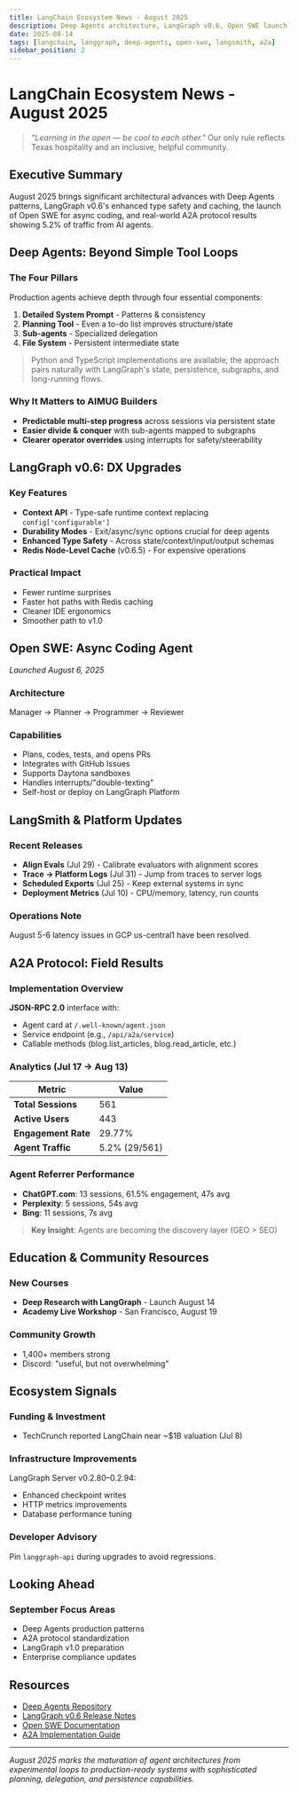 ```yaml
---
title: LangChain Ecosystem News - August 2025
description: Deep Agents architecture, LangGraph v0.6, Open SWE launch, LangSmith updates, and A2A protocol field results
date: 2025-08-14
tags: [langchain, langgraph, deep-agents, open-swe, langsmith, a2a]
sidebar_position: 2
---
```


# LangChain Ecosystem News - August 2025

> _"Learning in the open — be cool to each other."_ Our only rule reflects Texas hospitality and an inclusive, helpful community.

## Executive Summary

August 2025 brings significant architectural advances with Deep Agents patterns, LangGraph v0.6's enhanced type safety and caching, the launch of Open SWE for async coding, and real-world A2A protocol results showing 5.2% of traffic from AI agents.

## Deep Agents: Beyond Simple Tool Loops

### The Four Pillars

Production agents achieve depth through four essential components:

1. **Detailed System Prompt** - Patterns & consistency
2. **Planning Tool** - Even a to-do list improves structure/state  
3. **Sub-agents** - Specialized delegation
4. **File System** - Persistent intermediate state

> Python and TypeScript implementations are available; the approach pairs naturally with LangGraph's state, persistence, subgraphs, and long-running flows.

### Why It Matters to AIMUG Builders

- **Predictable multi-step progress** across sessions via persistent state
- **Easier divide & conquer** with sub-agents mapped to subgraphs
- **Clearer operator overrides** using interrupts for safety/steerability

## LangGraph v0.6: DX Upgrades

### Key Features

- **Context API** - Type-safe runtime context replacing `config['configurable']`
- **Durability Modes** - Exit/async/sync options crucial for deep agents
- **Enhanced Type Safety** - Across state/context/input/output schemas
- **Redis Node-Level Cache** (v0.6.5) - For expensive operations

### Practical Impact

- Fewer runtime surprises
- Faster hot paths with Redis caching
- Cleaner IDE ergonomics
- Smoother path to v1.0

## Open SWE: Async Coding Agent

*Launched August 6, 2025*

### Architecture

Manager → Planner → Programmer → Reviewer

### Capabilities

- Plans, codes, tests, and opens PRs
- Integrates with GitHub Issues
- Supports Daytona sandboxes
- Handles interrupts/"double-texting"
- Self-host or deploy on LangGraph Platform

## LangSmith & Platform Updates

### Recent Releases

- **Align Evals** (Jul 29) - Calibrate evaluators with alignment scores
- **Trace → Platform Logs** (Jul 31) - Jump from traces to server logs
- **Scheduled Exports** (Jul 25) - Keep external systems in sync
- **Deployment Metrics** (Jul 10) - CPU/memory, latency, run counts

### Operations Note

August 5-6 latency issues in GCP us-central1 have been resolved.

## A2A Protocol: Field Results

### Implementation Overview

**JSON-RPC 2.0** interface with:
- Agent card at `/.well-known/agent.json`
- Service endpoint (e.g., `/api/a2a/service`)
- Callable methods (blog.list_articles, blog.read_article, etc.)

### Analytics (Jul 17 → Aug 13)

| Metric | Value |
|--------|-------|
| **Total Sessions** | 561 |
| **Active Users** | 443 |
| **Engagement Rate** | 29.77% |
| **Agent Traffic** | 5.2% (29/561) |

### Agent Referrer Performance

- **ChatGPT.com**: 13 sessions, 61.5% engagement, 47s avg
- **Perplexity**: 5 sessions, 54s avg
- **Bing**: 11 sessions, 7s avg

> **Key Insight**: Agents are becoming the discovery layer (GEO > SEO)

## Education & Community Resources

### New Courses

- **Deep Research with LangGraph** - Launch August 14
- **Academy Live Workshop** - San Francisco, August 19

### Community Growth

- 1,400+ members strong
- Discord: "useful, but not overwhelming"

## Ecosystem Signals

### Funding & Investment

- TechCrunch reported LangChain near ~$1B valuation (Jul 8)

### Infrastructure Improvements

LangGraph Server v0.2.80–0.2.94:
- Enhanced checkpoint writes
- HTTP metrics improvements
- Database performance tuning

### Developer Advisory

Pin `langgraph-api` during upgrades to avoid regressions.

## Looking Ahead

### September Focus Areas

- Deep Agents production patterns
- A2A protocol standardization
- LangGraph v1.0 preparation
- Enterprise compliance updates

## Resources

- [Deep Agents Repository](https://github.com/langchain-ai/deep-agents)
- [LangGraph v0.6 Release Notes](https://github.com/langchain-ai/langgraph/releases)
- [Open SWE Documentation](https://github.com/langchain-ai/open-swe)
- [A2A Implementation Guide](../thunderstorm-talks/a2a-implementation-guide.md)

---

*August 2025 marks the maturation of agent architectures from experimental loops to production-ready systems with sophisticated planning, delegation, and persistence capabilities.*